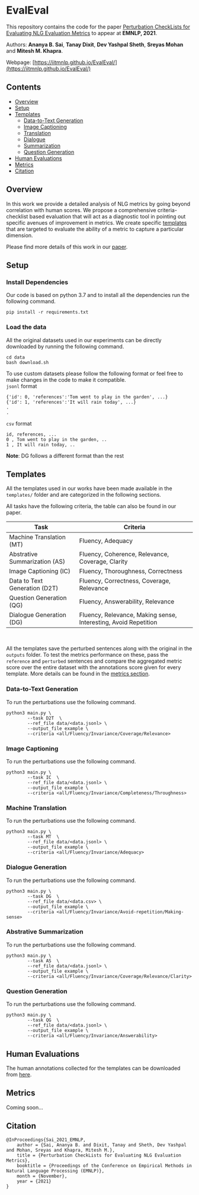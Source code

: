 # EvalEval

This repository contains the code for the paper [Perturbation CheckLists for Evaluating NLG Evaluation Metrics](https://arxiv.org/abs/2109.05771) to appear at **EMNLP, 2021**.

Authors: **Ananya B. Sai**, **Tanay Dixit**, **Dev Yashpal Sheth**, **Sreyas Mohan** and **Mitesh M. Khapra**.

Webpage: [https://iitmnlp.github.io/EvalEval/](https://iitmnlp.github.io/EvalEval/)

## Contents

- [Overview](#overview)
- [Setup](#setup)
- [Templates](#templates)
  - [Data-to-Text Generation](#data-to-text-generation)
  - [Image Captioning](#image-captioning)
  - [Translation](#translation)
  - [Dialogue](#dialogue)
  - [Summarization](#Summarization)
  - [Question Generation](#question-generation)
- [Human Evaluations](#human-evaluations)
- [Metrics](#metircs)
- [Citation](#citation)

## Overview

In this work we provide a detailed analysis of NLG metrics by going beyond correlation with human scores. We propose a comprehensive criteria-checklist based evaluation that will act as a diagnostic tool in pointing out specific avenues of improvement in metrics. We create specific [templates](#templates) that are targeted to evaluate the ability of a metric to capture a particular dimension. <br>

Please find more details of this work in our [paper](https://arxiv.org/abs/2109.05771).

## Setup

### Install Dependencies

Our code is based on python 3.7 and to install all the dependencies run the following command. <br>

```
pip install -r requirements.txt
```
### Load the data

All the original datasets used in our experiments can be directly downloaded by running the following command.

```
cd data
bash download.sh
```

To use custom datasets please follow the following format or feel free to make changes in the code to make it compatible. <br>
`jsonl` format
```
{'id': 0, 'references':'Tom went to play in the garden', ...}
{'id': 1, 'references':'It will rain today', ...}
.
.

```
`csv` format
```
id, references, ...
0 , Tom went to play in the garden, ..
1 , It will rain today, ..
```

**Note**:  DG follows a different format than the rest

## Templates

All the templates used in our works have been made available in the `templates/` folder and are categorized in the following sections. <br>

All tasks have the following criteria, the table can also be found in our paper.

| Task| Criteria |
| -----| ------| 
| Machine Translation (MT) | Fluency, Adequacy |
| Abstrative Summarization (AS)| Fluency, Coherence, Relevance, Coverage, Clarity |
| Image Captioning (IC)| Fluency, Thoroughness, Correctness |
| Data to Text Generation (D2T)| Fluency, Correctness, Coverage, Relevance |
| Question Generation (QG)| Fluency, Answerability, Relevance |
| Dialogue Generation (DG)| Fluency, Relevance, Making sense, Interesting, Avoid Repetition |

<br> 

All the templates save the perturbed sentences along with the original in the `outputs` folder. To test the metrics performance on these, pass the `reference` and `perturbed` sentences and compare the aggregated metric score over the entire dataset with the annotations score given for every template. More details can be found in the [metrics section](#metrics).
<br> 

### Data-to-Text Generation
To run the perturbations use the following command.
```
python3 main.py \
        --task D2T  \
        --ref_file data/<data.jsonl> \
        --output_file example \
        --criteria <all/Fluency/Invariance/Coverage/Relevance>
```

### Image Captioning

To run the perturbations use the following command.
```
python3 main.py \
        --task IC  \
        --ref_file data/<data.jsonl> \
        --output_file example \
        --criteria <all/Fluency/Invariance/Completeness/Throughness>
```
### Machine Translation

To run the perturbations use the following command.
```
python3 main.py \
        --task MT  \
        --ref_file data/<data.jsonl> \
        --output_file example \
        --criteria <all/Fluency/Invariance/Adequacy>
```

### Dialogue Generation

To run the perturbations use the following command.
```
python3 main.py \
        --task DG  \
        --ref_file data/<data.csv> \
        --output_file example \
        --criteria <all/Fluency/Invariance/Avoid-repetition/Making-sense>
```

### Abstrative Summarization

To run the perturbations use the following command.
```
python3 main.py \
        --task AS  \
        --ref_file data/<data.jsonl> \
        --output_file example \
        --criteria <all/Fluency/Invariance/Coverage/Relevance/Clarity>
```

### Question Generation

To run the perturbations use the following command.
```
python3 main.py \
        --task QG  \
        --ref_file data/<data.jsonl> \
        --output_file example \
        --criteria <all/Fluency/Invariance/Answerability>
```

## Human Evaluations

The human annotations collected for the templates can be downloaded from [here](https://drive.google.com/drive/u/0/folders/1Gfk8MqlWkgVDc3_zXfHfG6I196qEu2AT).

## Metrics

Coming soon...

## Citation

```
@InProceedings{Sai_2021_EMNLP,
    author = {Sai, Ananya B. and Dixit, Tanay and Sheth, Dev Yashpal and Mohan, Sreyas and Khapra, Mitesh M.},
    title = {Perturbation CheckLists for Evaluating NLG Evaluation Metrics},
    booktitle = {Proceedings of the Conference on Empirical Methods in Natural Language Processing (EMNLP)},
    month = {November},
    year = {2021}
}
```
